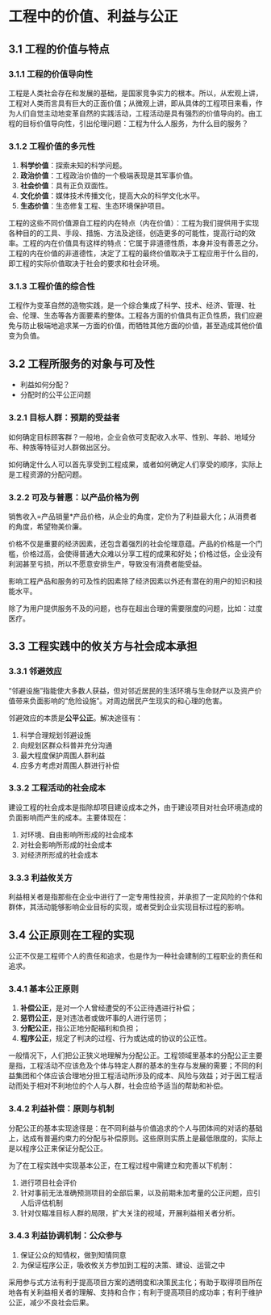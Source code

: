 #  工程中的价值、利益与公正

##  3.1 工程的价值与特点

###  3.1.1 工程的价值导向性

工程是人类社会存在和发展的基础，是国家竞争实力的根本。所以，从宏观上讲，工程对人类而言具有巨大的正面价值；从微观上讲，即从具体的工程项目来看，作为人们自觉主动地变革自然的实践活动，工程活动是具有强烈的价值导向的。由工程的目标价值导向性，引出伦理问题：工程为什么人服务，为什么目的服务？

###  3.1.2 工程价值的多元性

1. **科学价值**：探索未知的科学问题。
2. **政治价值**：工程政治价值的一个极端表现是其军事价值。
3. **社会价值**：具有正负双面性。
4. **文化价值**：媒体技术传播文化，提高大众的科学文化水平。
5. **生态价值**：生态修复工程、生态环境保护项目。



工程的这些不同价值源自工程的内在特点（内在价值）：工程为我们提供用于实现各种目的的工具、手段、措施、方法及途径，创造更多的可能性，提高行动的效率。工程的内在价值具有这样的特点：它属于非道德性质，本身并没有善恶之分。工程的内在价值的非道德性，决定了工程的最终价值取决于工程应用于什么目的，即工程的实际价值取决于社会的要求和社会环境。

###  3.1.3 工程价值的综合性

工程作为变革自然的造物实践，是一个综合集成了科学、技术、经济、管理、社会、伦理、生态等各方面要素的整体。工程各方面的价值具有正负性质，我们应避免与防止极端地追求某一方面的价值，而牺牲其他方面的价值，甚至造成其他价值变为负值。

##  3.2 工程所服务的对象与可及性

* 利益如何分配？
* 分配时的公平公正问题

###  3.2.1 目标人群：预期的受益者

如何确定目标顾客群？一般地，企业会依可支配收入水平、性别、年龄、地域分布、种族等特征对人群做出区分。

如何确定什么人可以首先享受到工程成果，或者如何确定人们享受的顺序，实际上是工程资源的分配问题。

###  3.2.2 可及与普惠：以产品价格为例

销售收入=产品销量*产品价格，从企业的角度，定价为了利益最大化；从消费者的角度，希望物美价廉。

价格不仅是重要的经济因素，还包含着强烈的社会伦理意蕴。产品的价格是一个门槛，价格过高，会使得普通大众难以分享工程的成果和好处；价格过低，企业没有利润甚至亏损，所以不愿意安排生产，导致没有消费者能受益。

影响工程产品和服务的可及性的因素除了经济因素以外还有潜在的用户的知识和技能水平。

除了为用户提供服务不及的问题，也存在超出合理的需要限度的问题，比如：过度医疗。

##  3.3 工程实践中的攸关方与社会成本承担

###  3.3.1 邻避效应

“邻避设施”指能使大多数人获益，但对邻近居民的生活环境与生命财产以及资产价值带来负面影响的“危险设施”。对周边居民产生现实的和心理的危害。

邻避效应的本质是**公平公正**。解决途径有：

1. 科学合理规划邻避设施
2. 向规划区群众科普并充分沟通
3. 最大程度保护周围人群利益
4. 应多方考虑对周围人群进行补偿

###  3.3.2 工程活动的社会成本

建设工程的社会成本是指除却项目建设成本之外，由于建设项目对社会环境造成的负面影响而产生的成本。主要体现在：

1. 对环境、自由影响所形成的社会成本
2. 对社会影响所形成的社会成本
3. 对经济所形成的社会成本

###  3.3.3 利益攸关方

利益相关者是指那些在企业中进行了一定专用性投资，并承担了一定风险的个体和群体，其活动能够影响企业目标的实现，或者受到企业实现目标过程的影响。

##  3.4 公正原则在工程的实现

公正不仅是工程师个人的责任和追求，也是作为一种社会建制的工程职业的责任和追求。

###  3.4.1 基本公正原则

1. **补偿公正**，是对一个人曾经遭受的不公正待遇进行补偿；
2. **惩罚公正**，是对违法者或做坏事的人进行惩罚；
3. **分配公正**，指公正地分配福利和负担；
4. **程序公正**，规定了判决的过程、行为或达成的协议的公正性。

一般情况下，人们把公正狭义地理解为分配公正。工程领域里基本的分配公正主要是指，工程活动不应该危及个体与特定人群的基本的生存与发展的需要；不同的利益集团和个体应该合理地分担工程活动所涉及的成本、风险与效益；对于因工程活动而处于相对不利地位的个人与人群，社会应给予适当的帮助和补偿。

###  3.4.2 利益补偿：原则与机制

分配公正的基本实现途径是：在不同利益与价值追求的个人与团体间的对话的基础上，达成有普遍约束力的分配与补偿原则。这些原则实质上是最低限度的，实际上是以程序公正来保证分配公正。

为了在工程实践中实现基本公正，在工程过程中需建立和完善以下机制：

1. 进行项目社会评价
2. 针对事前无法准确预测项目的全部后果，以及前期未加考量的公正问题，应引人后评估机制
3. 针对仅瞄准目标人群的局限，扩大关注的视域，开展利益相关者分析。

###  3.4.3 利益协调机制：公众参与

1. 保证公众的知情权，做到知情同意
2. 为保证程序公正，吸收攸关方参加到工程的决策、建设、运营之中

采用参与式方法有利于提高项目方案的透明度和决策民主化；有助于取得项目所在地各有关利益相关者的理解、支持和合作；有利于提高项目的成功率；有利于维护公正，减少不良社会后果。